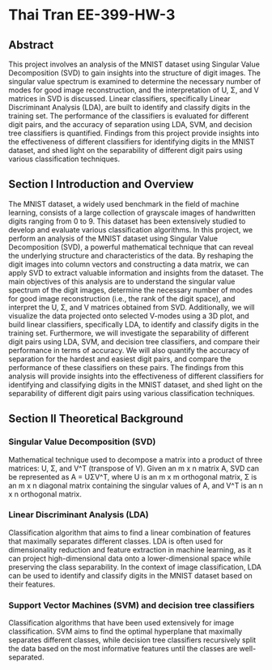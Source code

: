 # Thai Tran EE-399-HW-3 
## Abstract
This project involves an analysis of the MNIST dataset using Singular Value Decomposition (SVD) to gain insights into the structure of digit images. The singular value spectrum is examined to determine the necessary number of modes for good image reconstruction, and the interpretation of U, Σ, and V matrices in SVD is discussed. Linear classifiers, specifically Linear Discriminant Analysis (LDA), are built to identify and classify digits in the training set. The performance of the classifiers is evaluated for different digit pairs, and the accuracy of separation using LDA, SVM, and decision tree classifiers is quantified. Findings from this project provide insights into the effectiveness of different classifiers for identifying digits in the MNIST dataset, and shed light on the separability of different digit pairs using various classification techniques.

## Section I Introduction and Overview
The MNIST dataset, a widely used benchmark in the field of machine learning, consists of a large collection of grayscale images of handwritten digits ranging from 0 to 9. This dataset has been extensively studied to develop and evaluate various classification algorithms. In this project, we perform an analysis of the MNIST dataset using Singular Value Decomposition (SVD), a powerful mathematical technique that can reveal the underlying structure and characteristics of the data. By reshaping the digit images into column vectors and constructing a data matrix, we can apply SVD to extract valuable information and insights from the dataset. The main objectives of this analysis are to understand the singular value spectrum of the digit images, determine the necessary number of modes for good image reconstruction (i.e., the rank of the digit space), and interpret the U, Σ, and V matrices obtained from SVD. Additionally, we will visualize the data projected onto selected V-modes using a 3D plot, and build linear classifiers, specifically LDA, to identify and classify digits in the training set. Furthermore, we will investigate the separability of different digit pairs using LDA, SVM, and decision tree classifiers, and compare their performance in terms of accuracy. We will also quantify the accuracy of separation for the hardest and easiest digit pairs, and compare the performance of these classifiers on these pairs. The findings from this analysis will provide insights into the effectiveness of different classifiers for identifying and classifying digits in the MNIST dataset, and shed light on the separability of different digit pairs using various classification techniques.

## Section II Theoretical Background

### Singular Value Decomposition (SVD)
Mathematical technique used to decompose a matrix into a product of three matrices: U, Σ, and V^T (transpose of V). Given an m x n matrix A, SVD can be represented as A = UΣV^T, where U is an m x m orthogonal matrix, Σ is an m x n diagonal matrix containing the singular values of A, and V^T is an n x n orthogonal matrix.

### Linear Discriminant Analysis (LDA)
Classification algorithm that aims to find a linear combination of features that maximally separates different classes. LDA is often used for dimensionality reduction and feature extraction in machine learning, as it can project high-dimensional data onto a lower-dimensional space while preserving the class separability. In the context of image classification, LDA can be used to identify and classify digits in the MNIST dataset based on their features.

### Support Vector Machines (SVM) and decision tree classifiers
Classification algorithms that have been used extensively for image classification. SVM aims to find the optimal hyperplane that maximally separates different classes, while decision tree classifiers recursively split the data based on the most informative features until the classes are well-separated.
